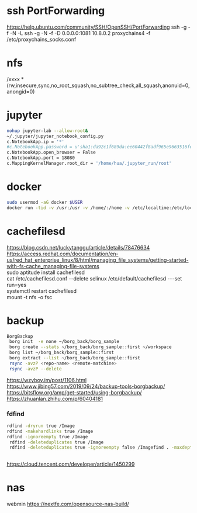 # ssh PortForwarding
https://help.ubuntu.com/community/SSH/OpenSSH/PortForwarding
ssh -g -f -N -L 
ssh -g -N -f -D 0.0.0.0:1081 10.8.0.2
proxychains4 -f /etc/proxychains_socks.conf 


# nfs
/xxxx  *(rw,insecure,sync,no_root_squash,no_subtree_check,all_squash,anonuid=0,anongid=0)

# jupyter
```bash
nohup jupyter-lab --allow-root&
~/.jupyter/jupyter_notebook_config.py
c.NotebookApp.ip = '*'
#c.NotebookApp.password = u'sha1:da92c1f689da:ee60442f8adf965e9663516fe55ecf29cec3f826'
c.NotebookApp.open_browser = False
c.NotebookApp.port = 18080
c.MappingKernelManager.root_dir = '/home/hua/.jupyter_run/root' 
```
# docker
```bash
sudo usermod -aG docker $USER
docker run -tid -v /usr:/usr -v /home/:/home -v /etc/localtime:/etc/localtime  -p 5024:22 -e POD_NODE_NAME=10.154.243.240  --privileged=true --name build_usr2 xxxx /bin/bash
```
# cachefilesd
https://blog.csdn.net/luckytanggu/article/details/78476634   
https://access.redhat.com/documentation/en-us/red_hat_enterprise_linux/8/html/managing_file_systems/getting-started-with-fs-cache_managing-file-systems  
sudo aptitude  install cachefilesd   
cat /etc/cachefilesd.conf  --delete selinux 
/etc/default/cachefilesd  ---set run=yes   
systemctl restart cachefilesd  
mount -t nfs -o fsc  

# backup
```bash
BorgBackup 
 borg init  -e none ~/borg_back/borg_sample 
 borg create --stats ~/borg_back/borg_sample::first ~/workspace 
 borg list ~/borg_back/borg_sample::first 
 borg extract --list ~/borg_back/borg_sample::first 
 rsync -avzP <repo-name> <remote-matchine> 
 rsync -avzP --delete 
```
https://wzyboy.im/post/1106.html
https://www.jibing57.com/2019/09/24/backup-tools-borgbackup/ 
https://bitsflow.org/amp/get-started/using-borgbackup/
https://zhuanlan.zhihu.com/p/60404181

### fdfind
```bash
rdfind -dryrun true /Image
rdfind -makehardlinks true /Image
rdfind -ignoreempty true /Image
 rdfind -deleteduplicates true /Image
 rdfind -deleteduplicates true -ignoreempty false /Imagefind . -maxdepth 1 -type d -empty -exec rm -rf {} \;
 
```
https://cloud.tencent.com/developer/article/1450299


# nas
webmin
https://nextfe.com/opensource-nas-build/
